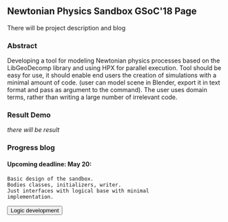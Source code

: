 ## Newtonian Physics Sandbox GSoC'18 Page

There will be project description and blog

### Abstract
Developing a tool for modeling Newtonian physics processes based
on the LibGeoDecomp library and using HPX for parallel execution.
Tool should be easy for use, it should enable end users the 
creation of simulations with a minimal amount of code. (user can
model scene in Blender, export it in text format and pass as 
argument to the command). The user uses domain terms, rather than 
writing a large number of irrelevant code.

### Result Demo
 _there will be result_

### Progress blog

#### Upcoming deadline: May 20:
```
Basic design of the sandbox. 
Bodies classes, initializers, writer. 
Just interfaces with logical base with minimal 
implementation.
``` 


<script type="text/javascript">
function showSpoiler(obj)
    {
    var inner = obj.parentNode.getElementsByTagName("div")[0];
    if (inner.style.display == "none")
        inner.style.display = "";
    else
        inner.style.display = "none";
    }
    </script>
<div class="spoiler">
    <input type="button" onclick="showSpoiler(this);" value="Logic development" />
    <div class="inner" style="display:none;">
    <samp>
Interfaces : Shape, CollisionBody, BoundingObject
Shape 	// at this stage it may seem that there is no point in this
       // but it is for more complex bodies which shapes != bounding Objects
       // philosophical reasoning : maybe we should make boundingObjectTree 		
       // contain bounding of any shape and then this class really will lose
       // relevance.

template<class _BoundingObject>
BoundingObjectTree
    Contains:
        class Node { _BoundingObject current; list<_BoundingObject> childs }; // the tree itself
        Node // head of tree
    usability:
        searching collisions (going down the tree narrowing the margin of error)

CollisionBody
    Contains:
	       BoundingObjectTree<BoundingObject>
	       Shape

BoundingObject
    usability:
	       gives collisions with other bounding objects, if any

Implementations: Shpere, BoundingSphere, ComposedSphereCB

Shpere : public Shape
BoundingSphere : public BoundingObject 
ComposedSphereCB : public CollisionBody
        </samp>
    </div>
